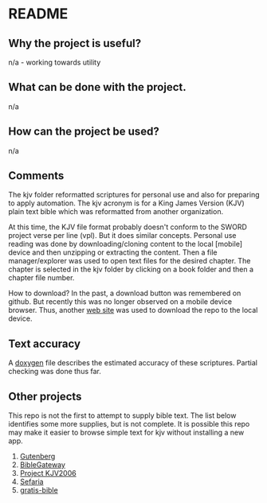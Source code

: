 # README

## Why the project is useful? 

n/a - working towards utility

## What can be done with the project. 

n/a

## How can the project be used? 

n/a

## Comments

The kjv folder reformatted scriptures for personal use and also for preparing to apply automation. The kjv acronym is for a King James Version (KJV) plain text bible which was reformatted from another organization.

At this time, the KJV file format probably doesn't conform to the SWORD project verse per line (vpl). But it does similar concepts. Personal use reading was done by downloading/cloning content to the local [mobile] device and then unzipping or extracting the content. Then a file manager/explorer was used to open text files for the desired chapter. The chapter is selected in the kjv folder by clicking on a book folder and then a chapter file number. 

How to download? In the past, a download button was remembered on github. But recently this was no longer observed on a mobile device browser. Thus, another [web site](https://downgit.github.io/) was used to download the repo to the local device.

## Text accuracy

A [doxygen](https://sword-2.github.io/library/html/html/index.html) file describes the estimated accuracy of these scriptures. Partial checking was done thus far.

## Other projects

This repo is not the first to attempt to supply bible text. The list below identifies some more supplies, but is not complete. It is possible this repo may make it easier to browse simple text for kjv without installing a new app.
1. [Gutenberg](https://www.gutenberg.org/ebooks/10)
2. [BibleGateway](https://www.biblegateway.com/)
3. [Project KJV2006](https://www.crosswire.org/~dmsmith/kjv2006/)
4. [Sefaria](https://github.com/Sefaria/Sefaria-Export/tree/master/txt/Tanakh)
5. [gratis-bible](https://github.com/gratis-bible/bible)
